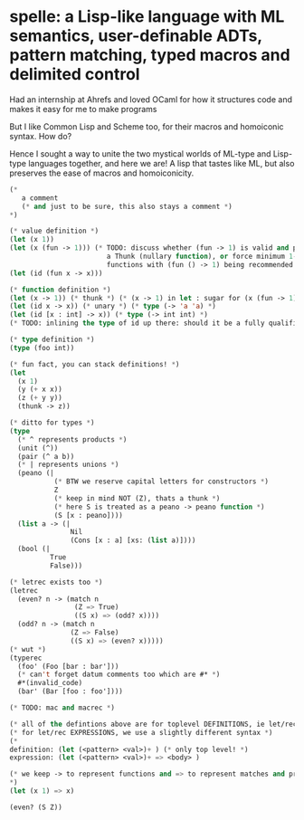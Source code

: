 # spelle: a Lisp-like language with ML semantics, user-definable ADTs, pattern matching, typed macros and delimited control

Had an internship at Ahrefs and loved OCaml for how it structures code and makes it easy for me to make programs

But I like Common Lisp and Scheme too, for their macros and homoiconic syntax. How do?

Hence I sought a way to unite the two mystical worlds of ML-type and Lisp-type languages together, and here we are! A lisp that tastes like ML, but also preserves the ease of macros and homoiconicity.
```lisp
(*
   a comment
   (* and just to be sure, this also stays a comment *)
*)

(* value definition *)
(let (x 1))
(let (x (fun -> 1))) (* TODO: discuss whether (fun -> 1) is valid and produces
                        a Thunk (nullary function), or force minimum 1-ary
                        functions with (fun () -> 1) being recommended *)
(let (id (fun x -> x)))

(* function definition *)
(let (x -> 1)) (* thunk *) (* (x -> 1) in let : sugar for (x (fun -> 1)) *)
(let (id x -> x)) (* unary *) (* type (-> 'a 'a) *)
(let (id [x : int] -> x)) (* type (-> int int) *)
(* TODO: inlining the type of id up there: should it be a fully qualified type or just the value, if the params are given? *)

(* type definition *)
(type (foo int))

(* fun fact, you can stack definitions! *)
(let
  (x 1)
  (y (+ x x))
  (z (+ y y))
  (thunk -> z))

(* ditto for types *)
(type
  (* ^ represents products *)
  (unit (^))
  (pair (^ a b))
  (* | represents unions *)
  (peano (|
           (* BTW we reserve capital letters for constructors *)
           Z
           (* keep in mind NOT (Z), thats a thunk *)
           (* here S is treated as a peano -> peano function *)
           (S [x : peano])))
  (list a -> (|
               Nil
               (Cons [x : a] [xs: (list a)])))
  (bool (|
          True
          False)))

(* letrec exists too *)
(letrec
  (even? n -> (match n
                (Z => True)
                ((S x) => (odd? x))))
  (odd? n -> (match n
               (Z => False)
               ((S x) => (even? x)))))
(* wut *)
(typerec
  (foo' (Foo [bar : bar']))
  (* can't forget datum comments too which are #* *)
  #*(invalid_code)
  (bar' (Bar [foo : foo'])))

(* TODO: mac and macrec *)

(* all of the defintions above are for toplevel DEFINITIONS, ie let/rec, type/rec, mac/rec. *)
(* for let/rec EXPRESSIONS, we use a slightly different syntax *)
(*
definition: (let (<pattern> <val>)+ ) (* only top level! *)
expression: (let (<pattern> <val>)+ => <body> )

(* we keep -> to represent functions and => to represent matches and progress *)
*)
(let (x 1) => x)

(even? (S Z))
```
